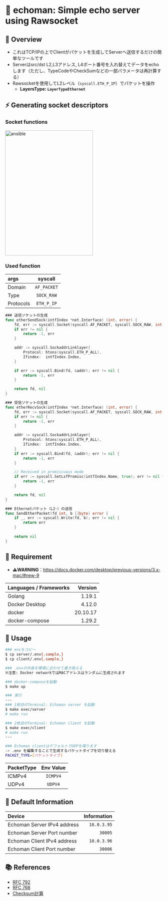 # 🐶 echoman: Simple echo server using Rawsocket

## 🌱 Overview
- これはTCP/IPの上でClientがパケットを生成してServerへ送信するだけの簡単なツールです
- Serverはsrc/dst L2,L3アドレス, L4ポート番号を入れ替えてデータをechoします（ただし、TypeCodeやCheckSumなどの一部パラメータは再計算する）
- Rawsocketを使用してL2レベル（`syscall.ETH_P_IP`）でパケットを操作
  - **LayersType: `LayerTypeEthernet`**

## ⚡️ Generating socket descriptors
### Socket functions
<img src="https://user-images.githubusercontent.com/63791288/194802596-fbed4e9f-4877-45a9-817d-14522b8a5c2c.png" alt="ansible" width="280" height="400" />

### Used function
| args | syscall |
| :--- | :---: |
| Domain | `AF_PACKET` | 
| Type | `SOCK_RAW` | 
| Protocols | `ETH_P_IP` | 

```go
### 送信ソケットの生成
func etherSendSock(intfIndex *net.Interface) (int, error) {
	fd, err := syscall.Socket(syscall.AF_PACKET, syscall.SOCK_RAW, int(htons(syscall.ETH_P_IP)))
	if err != nil {
		return -1, err
	}

	addr := syscall.SockaddrLinklayer{
		Protocol: htons(syscall.ETH_P_ALL),
		Ifindex:  intfIndex.Index,
	}

	if err := syscall.Bind(fd, &addr); err != nil {
		return -1, err
	}

	return fd, nil
}

### 受信ソケットの生成
func etherRecvSock(intfIndex *net.Interface) (int, error) {
	fd, err := syscall.Socket(syscall.AF_PACKET, syscall.SOCK_RAW, int(htons(syscall.ETH_P_IP)))
	if err != nil {
		return -1, err
	}

	addr := syscall.SockaddrLinklayer{
		Protocol: htons(syscall.ETH_P_ALL),
		Ifindex:  intfIndex.Index,
	}
	if err := syscall.Bind(fd, &addr); err != nil {
		return -1, err
	}

	// Received in promiscuous mode
	if err := syscall.SetLsfPromisc(intfIndex.Name, true); err != nil {
		return -1, err
	}

	return fd, nil
}

### Ethernetパケット（L2~）の送信
func SendEtherPacket(fd int, b []byte) error {
	if _, err := syscall.Write(fd, b); err != nil {
		return err
	}
	
	return nil
}
```

## 🤝 Requirement 
- **⚠️WARNING**：https://docs.docker.com/desktop/previous-versions/3.x-mac/#new-9

| Languages / Frameworks | Version |
| :--- | ---: |
| Golang | 1.19.1 |
| Docker Desktop | 4.12.0 |
| docker | 20.10.17 |
| docker-compose | 1.29.2 |

## 🚀 Usage
```sh
### envをコピー
$ cp server/.env{.sample,}
$ cp client/.env{.sample,}

### .envの中身を環境に合わせて書き換える
※注意: Docker networkではMACアドレスはランダムに生成されます

### docker-composeを起動
$ make up

### 実行
---
### 1枚目のTerminal: Echoman server を起動
$ make exec/server
# make run

### 2枚目のTerminal: Echoman client を起動
$ make exec/client
# make run
---

### Echoman clientはデフォルトでUDPを喋ります
-> .env を編集することで生成するパケットタイプを切り替える
PACKET_TYPE=[パケットタイプ]
```
| PacketType | Env Value |
| :--- | :---: |
| ICMPv4 | `ICMPV4` |
| UDPv4 | `UDPV4` |

## 📖 Default Information

| Device | Information |
| :--- | ---: |
| Echoman Server IPv4 address | `10.0.3.95` |
| Echoman Server Port number | `30005` |
| Echoman Client IPv4 address | `10.0.3.96` |
| Echoman Client Port number | `30006` |

## 📚 References
- [RFC 792](https://www.rfc-editor.org/rfc/rfc792)
- [RFC 768](https://www.rfc-editor.org/rfc/rfc768)
- [Checksum計算](https://o21o21.hatenablog.jp/entry/2019/01/31/120436)
